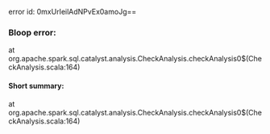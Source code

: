 error id: 0mxUrIeilAdNPvEx0amoJg==
### Bloop error:

at org.apache.spark.sql.catalyst.analysis.CheckAnalysis.checkAnalysis0$(CheckAnalysis.scala:164)
#### Short summary: 

at org.apache.spark.sql.catalyst.analysis.CheckAnalysis.checkAnalysis0$(CheckAnalysis.scala:164)